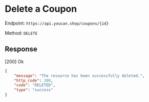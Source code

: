 # Delete a Coupon

Endpoint: `https://api.youcan.shop/coupons/{id}` 

Method: `DELETE`

## Response

[200] Ok

```json
{
    "message": "The resource has been successfully deleted.",
    "http_code": 200,
    "code": "DELETED",
    "type": "success"
}
```
